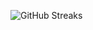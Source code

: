 ![GitHub Streaks](https://github-streaks-mqc9.onrender.com/streak/happilli/image?theme=midnight&cache_bust=1742843391)
